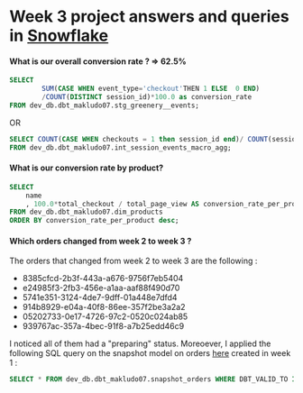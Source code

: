# Week 3 project answers and queries in [Snowflake](https://app.snowflake.com/us-east-1/ryb00700/data/databases/DEV_DB/schemas/DBT_MAKLUDO07)

  
#### What is our overall conversion rate ? => __62.5%__

```sql
SELECT 
        SUM(CASE WHEN event_type='checkout'THEN 1 ELSE  0 END)
        /COUNT(DISTINCT session_id)*100.0 as conversion_rate
FROM dev_db.dbt_makludo07.stg_greenery__events;
```

OR

```sql
SELECT COUNT(CASE WHEN checkouts = 1 then session_id end)/ COUNT(session_id)*100.0 AS conversion_rate
FROM dev_db.dbt_makludo07.int_session_events_macro_agg;
```

#### What is our conversion rate by product? 

```sql
SELECT
    name
    , 100.0*total_checkout / total_page_view AS conversion_rate_per_product 
FROM dev_db.dbt_makludo07.dim_products
ORDER BY conversion_rate_per_product desc;
```

#### Which orders changed from week 2 to week 3 ?

The orders that changed from week 2 to week 3 are the following :

- 8385cfcd-2b3f-443a-a676-9756f7eb5404
- e24985f3-2fb3-456e-a1aa-aaf88f490d70
- 5741e351-3124-4de7-9dff-01a448e7dfd4
- 914b8929-e04a-40f8-86ee-357f2be3a2a2
- 05202733-0e17-4726-97c2-0520c024ab85
- 939767ac-357a-4bec-91f8-a7b25edd46c9

I noticed all of them had a "preparing" status. Moreoever, I applied the following SQL query on the snapshot model on orders [here](greenery/snapshots/snapshot_orders.sql) created in week 1 :

```sql
SELECT * FROM dev_db.dbt_makludo07.snapshot_orders WHERE DBT_VALID_TO IS NOT NULL;    
```
